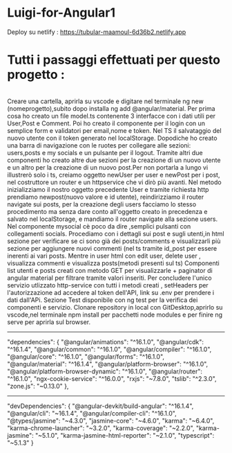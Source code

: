 # Luigi-for-Angular1

Deploy su netlify : https://tubular-maamoul-6d36b2.netlify.app




<h1> Tutti i passaggi effettuati per questo progetto : </h1>
<br>
Creare una cartella, aprirla su vscode e digitare nel terminale ng new (nomeprogetto),subito dopo installa ng add @angular/material.
Per prima cosa ho creato un file model.ts contenente 3 interfacce con i dati utili per User,Post e Comment.
Poi ho creato il componente per il login con un semplice form e validatori per email,nome e token.
Nel TS il salvataggio del nuovo utente con il token generato nel localStorage.
Dopodiche ho creato una barra di navigazione con le ruotes per collegare alle sezioni: users,posts e my socials e un pulsante per il logout.
Tramite altri due componenti ho creato altre due sezioni per la creazione di un nuovo utente e un altro per la creazione di un nuovo post.Per non portarla a lungo vi illustrerò solo i ts,
creiamo oggetto newUser per user e newPost per i post, nel costruttore un router e un httpservice che vi dirò più avanti.
Nel metodo inizializziamo il nostro oggetto precedente User e tramite richiesta http prendiamo newpost(nuovo valore e id utente), reindirizziamo il router navigate sui posts, per la creazione degli users facciamo lo stesso procedimento ma senza dare conto all'oggetto creato in precedenza e salvato nel localStorage, e mandiamo il router navigate alla sezione users.
Nel componente mysocial cè poco da dire ,semplici pulsanti con collegamenti socials.
Procediamo con i dettagli sui post e sugli utenti,in html sezione per verificare se ci sono già dei posts/comments e visualizzarli più sezione per aggiungere nuovi commenti (nel ts tramite id_post per essere inerenti ai vari posts.
Mentre in user html con edit user, delete user , visualizza commenti e visualizza posts(metodi presenti sul ts)
Componenti list utenti e posts creati con metodo GET per visualizzarle + paginator di angular material per filtrare tramite valori inseriti.
Per concludere l'unico servizio utlizzato http-service con tutti i metodi creati , setHeaders per l'autorizzazione ad accedere al token dell'API, link su .env per prendere i dati dall'APi.
Sezione Test disponibile con ng test per la verifica dei componenti e servizio.
Clonare repository in local con GitDesktop,aprirlo su vscode,nel terminale npm install per pacchetti node modules e per finire ng serve per aprirla sul browser.
<br> 
<hr>
"dependencies": {
    "@angular/animations": "^16.1.0",
    "@angular/cdk": "^16.1.4",
    "@angular/common": "^16.1.0",
    "@angular/compiler": "^16.1.0",
    "@angular/core": "^16.1.0",
    "@angular/forms": "^16.1.0",
    "@angular/material": "^16.1.4",
    "@angular/platform-browser": "^16.1.0",
    "@angular/platform-browser-dynamic": "^16.1.0",
    "@angular/router": "^16.1.0",
    "ngx-cookie-service": "^16.0.0",
    "rxjs": "~7.8.0",
    "tslib": "^2.3.0",
    "zone.js": "~0.13.0"
  },

  <br>
  <hr>
  "devDependencies": {
    "@angular-devkit/build-angular": "^16.1.4",
    "@angular/cli": "~16.1.4",
    "@angular/compiler-cli": "^16.1.0",
    "@types/jasmine": "~4.3.0",
    "jasmine-core": "~4.6.0",
    "karma": "~6.4.0",
    "karma-chrome-launcher": "~3.2.0",
    "karma-coverage": "~2.2.0",
    "karma-jasmine": "~5.1.0",
    "karma-jasmine-html-reporter": "~2.1.0",
    "typescript": "~5.1.3"
  }

